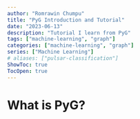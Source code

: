 ```yaml
---
author: "Romrawin Chumpu"
title: "PyG Introduction and Tutorial"
date: "2023-06-13"
description: "Tutorial I learn from PyG"
tags: ["machine-learning", "graph"]
categories: ["machine-learning", "graph"]
series: ["Machine Learning"]
# aliases: ["pulsar-classification"]
ShowToc: true
TocOpen: true
---
```


# What is PyG? 